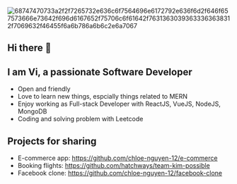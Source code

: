 

![68747470733a2f2f7265732e636c6f7564696e6172792e636f6d2f646f657573666e73642f696d6167652f75706c6f61642f76313630393633363638312f7069632f46455f6a6b786a6b6c2e6a7067](https://user-images.githubusercontent.com/67376402/134077125-720a0a91-acb7-402d-a40b-2ee9fe9ab3cd.jpeg)


## Hi there 👋
## I am Vi, a passionate Software Developer

- Open and friendly
- Love to learn new things, espcially things related to MERN
- Enjoy working as Full-stack Developer with ReactJS, VueJS, NodeJS, MongoDB
- Coding and solving problem with Leetcode

## Projects for sharing 
- E-commerce app: https://github.com/chloe-nguyen-12/e-commerce
- Booking flights: https://github.com/hatchways/team-kim-possible
- Facebook clone: https://github.com/chloe-nguyen-12/facebook-clone
<!--
**vi-nguyen-12/vi-nguyen-12** is a ✨ _special_ ✨ repository because its `README.md` (this file) appears on your GitHub profile.

Here are some ideas to get you started:

- 🔭 I’m currently working on ...
- 🌱 I’m currently learning ...
- 👯 I’m looking to collaborate on ...
- 🤔 I’m looking for help with ...
- 💬 Ask me about ...
- 📫 How to reach me: ...
- 😄 Pronouns: ...
- ⚡ Fun fact: ...
-->
